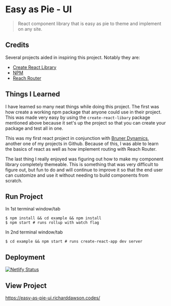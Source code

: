 # Easy as Pie - UI
> React component library that is easy as pie to theme and implement on any site.

## Credits
Several projects aided in inspiring this project. Notably they are:

- [Create React Library](https://www.npmjs.com/package/create-react-library)
- [NPM](https://www.npmjs.com/)
- [Reach Router](https://reach.tech/router)

## Things I Learned
I have learned so many neat things while doing this project. The first was how create a working npm package that anyone could use in their project. This was made very easy by using the `create-react-libary` package mentioned above because it set's up the project so that you can create your package and test all in one.

This was my first react project in conjunction with [Bruner Dynamics](https://github.com/richardtaylordawson/bruner-dynamics), another one of my projects in Github. Because of this, I was able to learn the basics of react as well as how implement routing with Reach Router.

The last thing I really enjoyed was figuring out how to make my component library completely themeable. This is something that was very difficult to figure out, but fun to do and will continue to improve it so that the end user can customize and use it without needing to build components from scratch.

## Run Project

In 1st terminal window/tab

```shell
$ npm install && cd example && npm install
$ npm start # runs rollup with watch flag
```

In 2nd terminal window/tab

```shell
$ cd example && npm start # runs create-react-app dev server
```

## Deployment
[![Netlify Status](https://api.netlify.com/api/v1/badges/e86df053-112b-4db3-b110-bb9036408bc5/deploy-status)](https://app.netlify.com/sites/rtd-easy-as-pie-ui/deploys)

## View Project
<https://easy-as-pie-ui.richarddawson.codes/>
